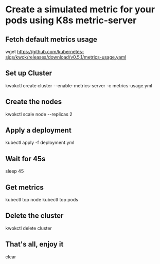 # Create a simulated metric for your pods using K8s metric-server

## Fetch default metrics usage
wget https://github.com/kubernetes-sigs/kwok/releases/download/v0.5.1/metrics-usage.yaml

## Set up Cluster
kwokctl create cluster --enable-metrics-server -c metrics-usage.yml

## Create the nodes
kwokctl scale node --replicas 2

## Apply a deployment
kubectl apply -f deployment.yml

## Wait for 45s
sleep 45

## Get metrics
kubectl top node
kubectl top pods

## Delete the cluster
kwokctl delete cluster

## That's all, enjoy it
clear
